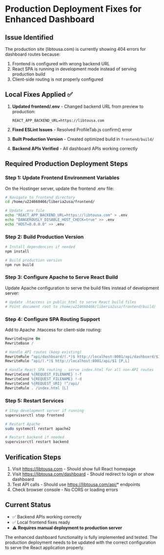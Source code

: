 # Production Deployment Fixes for Enhanced Dashboard

## Issue Identified
The production site (libtousa.com) is currently showing 404 errors for dashboard routes because:
1. Frontend is configured with wrong backend URL
2. React SPA is running in development mode instead of serving production build
3. Client-side routing is not properly configured

## Local Fixes Applied ✅
1. **Updated frontend/.env** - Changed backend URL from preview to production:
   ```
   REACT_APP_BACKEND_URL=https://libtousa.com
   ```

2. **Fixed ESLint Issues** - Resolved ProfileTab.js confirm() error

3. **Built Production Version** - Created optimized build in `frontend/build/`

4. **Backend APIs Verified** - All dashboard APIs working correctly

## Required Production Deployment Steps

### Step 1: Update Frontend Environment Variables
On the Hostinger server, update the frontend .env file:
```bash
# Navigate to frontend directory
cd /home/u224660466/liberia2usa/frontend/

# Update .env file
echo "REACT_APP_BACKEND_URL=https://libtousa.com" > .env
echo "DANGEROUSLY_DISABLE_HOST_CHECK=true" >> .env
echo "HOST=0.0.0.0" >> .env
```

### Step 2: Build Production Version
```bash
# Install dependencies if needed
npm install

# Build production version
npm run build
```

### Step 3: Configure Apache to Serve React Build
Update Apache configuration to serve the build files instead of development server:
```bash
# Update .htaccess in public_html to serve React build files
# Point document root to /home/u224660466/liberia2usa/frontend/build/
```

### Step 4: Configure SPA Routing Support
Add to Apache .htaccess for client-side routing:
```apache
RewriteEngine On
RewriteBase /

# Handle API routes (keep existing)
RewriteRule ^api/dashboard/(.*)$ http://localhost:8001/api/dashboard/$1 [P,L]
RewriteRule ^api/(.*)$ http://localhost:8001/api/$1 [P,L]

# Handle React SPA routing - serve index.html for all non-API routes
RewriteCond %{REQUEST_FILENAME} !-f
RewriteCond %{REQUEST_FILENAME} !-d
RewriteCond %{REQUEST_URI} !^/api/
RewriteRule . /index.html [L]
```

### Step 5: Restart Services
```bash
# Stop development server if running
supervisorctl stop frontend

# Restart Apache
sudo systemctl restart apache2

# Restart backend if needed
supervisorctl restart backend
```

## Verification Steps
1. Visit https://libtousa.com - Should show full React homepage
2. Visit https://libtousa.com/dashboard - Should redirect to login or show dashboard
3. Test API calls - Should use https://libtousa.com/api/* endpoints
4. Check browser console - No CORS or loading errors

## Current Status
- ✅ Backend APIs working correctly
- ✅ Local frontend fixes ready
- ⚠️ **Requires manual deployment to production server**

The enhanced dashboard functionality is fully implemented and tested. The production deployment needs to be updated with the correct configuration to serve the React application properly.